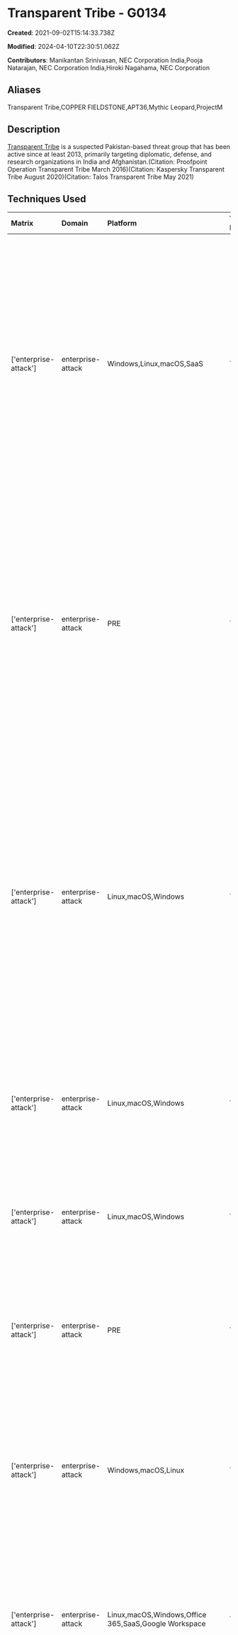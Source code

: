 # Transparent Tribe - G0134

**Created**: 2021-09-02T15:14:33.738Z

**Modified**: 2024-04-10T22:30:51.062Z

**Contributors**: Manikantan Srinivasan, NEC Corporation India,Pooja Natarajan, NEC Corporation India,Hiroki Nagahama, NEC Corporation

## Aliases

Transparent Tribe,COPPER FIELDSTONE,APT36,Mythic Leopard,ProjectM

## Description

[Transparent Tribe](https://attack.mitre.org/groups/G0134) is a suspected Pakistan-based threat group that has been active since at least 2013, primarily targeting diplomatic, defense, and research organizations in India and Afghanistan.(Citation: Proofpoint Operation Transparent Tribe March 2016)(Citation: Kaspersky Transparent Tribe August 2020)(Citation: Talos Transparent Tribe May 2021)

## Techniques Used

|Matrix|Domain|Platform|Technique ID|Technique Name|Use|
| :---| :---| :---| :---| :---| :---|
|['enterprise-attack']|enterprise-attack|Windows,Linux,macOS,SaaS|T1189|Drive-by Compromise|[Transparent Tribe](https://attack.mitre.org/groups/G0134) has used websites with malicious hyperlinks and iframes to infect targeted victims with [Crimson](https://attack.mitre.org/software/S0115), [njRAT](https://attack.mitre.org/software/S0385), and other malicious tools.(Citation: Proofpoint Operation Transparent Tribe March 2016)(Citation: Unit 42 ProjectM March 2016)(Citation: Talos Transparent Tribe May 2021)|
|['enterprise-attack']|enterprise-attack|PRE|T1608.004|Drive-by Target|[Transparent Tribe](https://attack.mitre.org/groups/G0134) has set up websites with malicious hyperlinks and iframes to infect targeted victims with [Crimson](https://attack.mitre.org/software/S0115), [njRAT](https://attack.mitre.org/software/S0385), and other malicious tools.(Citation: Proofpoint Operation Transparent Tribe March 2016)(Citation: Unit 42 ProjectM March 2016)(Citation: Talos Transparent Tribe May 2021)|
|['enterprise-attack']|enterprise-attack|Linux,macOS,Windows|T1204.002|Malicious File|[Transparent Tribe](https://attack.mitre.org/groups/G0134) has used weaponized documents in e-mail to compromise targeted systems.(Citation: Proofpoint Operation Transparent Tribe March 2016)(Citation: Kaspersky Transparent Tribe August 2020)(Citation: Talos Oblique RAT March 2021)(Citation: Talos Transparent Tribe May 2021)(Citation: Unit 42 ProjectM March 2016)|
|['enterprise-attack']|enterprise-attack|Linux,macOS,Windows|T1027.013|Encrypted/Encoded File|[Transparent Tribe](https://attack.mitre.org/groups/G0134) has dropped encoded executables on compromised hosts.(Citation: Proofpoint Operation Transparent Tribe March 2016)|
|['enterprise-attack']|enterprise-attack|Linux,macOS,Windows|T1568|Dynamic Resolution|[Transparent Tribe](https://attack.mitre.org/groups/G0134) has used dynamic DNS services to set up C2.(Citation: Proofpoint Operation Transparent Tribe March 2016)|
|['enterprise-attack']|enterprise-attack|PRE|T1584.001|Domains|[Transparent Tribe](https://attack.mitre.org/groups/G0134) has compromised domains for use in targeted malicious campaigns.(Citation: Proofpoint Operation Transparent Tribe March 2016)|
|['enterprise-attack']|enterprise-attack|Windows,macOS,Linux|T1059.005|Visual Basic|[Transparent Tribe](https://attack.mitre.org/groups/G0134) has crafted VBS-based malicious documents.(Citation: Proofpoint Operation Transparent Tribe March 2016)(Citation: Kaspersky Transparent Tribe August 2020)	 |
|['enterprise-attack']|enterprise-attack|Linux,macOS,Windows,Office 365,SaaS,Google Workspace|T1566.002|Spearphishing Link|[Transparent Tribe](https://attack.mitre.org/groups/G0134) has embedded links to malicious downloads in e-mails.(Citation: Talos Oblique RAT March 2021)(Citation: Talos Transparent Tribe May 2021)|
|['enterprise-attack']|enterprise-attack|Linux,macOS,Windows,Containers|T1036.005|Match Legitimate Name or Location|[Transparent Tribe](https://attack.mitre.org/groups/G0134) can mimic legitimate Windows directories by using the same icons and names.(Citation: Kaspersky Transparent Tribe August 2020)|
|['enterprise-attack']|enterprise-attack|PRE|T1583.001|Domains|[Transparent Tribe](https://attack.mitre.org/groups/G0134) has registered domains to mimic file sharing, government, defense, and research websites for use in targeted campaigns.(Citation: Proofpoint Operation Transparent Tribe March 2016)(Citation: Talos Transparent Tribe May 2021)|
|['enterprise-attack']|enterprise-attack|Windows,macOS,Linux|T1564.001|Hidden Files and Directories|[Transparent Tribe](https://attack.mitre.org/groups/G0134) can hide legitimate directories and replace them with malicious copies of the same name.(Citation: Kaspersky Transparent Tribe August 2020)|
|['enterprise-attack']|enterprise-attack|Linux,Windows,macOS|T1203|Exploitation for Client Execution|[Transparent Tribe](https://attack.mitre.org/groups/G0134) has crafted malicious files to exploit CVE-2012-0158 and CVE-2010-3333 for execution.(Citation: Proofpoint Operation Transparent Tribe March 2016)|
|['enterprise-attack']|enterprise-attack|macOS,Windows,Linux|T1566.001|Spearphishing Attachment|[Transparent Tribe](https://attack.mitre.org/groups/G0134) has sent spearphishing e-mails with attachments to deliver malicious payloads.(Citation: Proofpoint Operation Transparent Tribe March 2016)(Citation: Kaspersky Transparent Tribe August 2020)(Citation: Talos Oblique RAT March 2021)(Citation: Talos Transparent Tribe May 2021)(Citation: Unit 42 ProjectM March 2016)	 |
|['enterprise-attack']|enterprise-attack|Linux,macOS,Windows|T1204.001|Malicious Link|[Transparent Tribe](https://attack.mitre.org/groups/G0134) has directed users to open URLs hosting malicious content.(Citation: Talos Oblique RAT March 2021)(Citation: Talos Transparent Tribe May 2021)|
